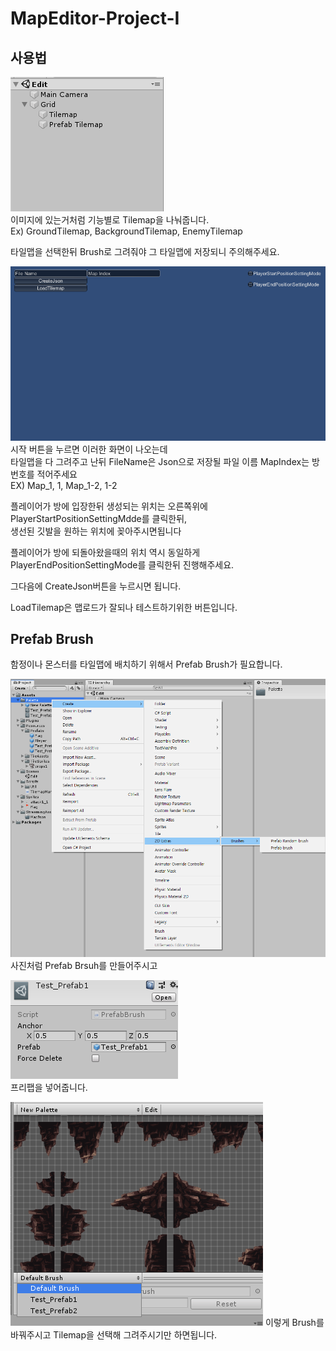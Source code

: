 # MapEditor-Project-I

## 사용법
![Tilemap](Images/Tilemap.png)<br>
이미지에 있는거처럼 기능별로 Tilemap을 나눠줍니다.<br>
Ex) GroundTilemap, BackgroundTilemap, EnemyTilemap<br>

타일맵을 선택한뒤 Brush로 그려줘야 그 타일맵에 저장되니 주의해주세요.<br>

![GameScene](Images/GameScene.png)<br>
시작 버튼을 누르면 이러한 화면이 나오는데<br>
타일맵을 다 그려주고 난뒤 FileName은 Json으로 저장될 파일 이름 MapIndex는 방번호를 적어주세요<br>
EX) Map_1, 1, Map_1-2, 1-2<br>

플레이어가 방에 입장한뒤 생성되는 위치는 오른쪽위에 PlayerStartPositionSettingMdde를 클릭한뒤,<br>
생선된 깃발을 원하는 위치에 꽂아주시면됩니다<br>

플레이어가 방에 되돌아왔을때의 위치 역시 동일하게 PlayerEndPositionSettingMode를 클릭한뒤 진행해주세요.<br>

그다음에 CreateJson버튼을 누르시면 됩니다.<br>

LoadTilemap은 맵로드가 잘되나 테스트하기위한 버튼입니다.<br>

## Prefab Brush
함정이나 몬스터를 타일맵에 배치하기 위해서 Prefab Brush가 필요합니다.<br>

![PrefabBrush](Images/PrefabBrush.png)<br>
사진처럼 Prefab Brsuh를 만들어주시고<br>

![PrefabBrushSetting](Images/PrefabBrushSetting.png)<br>
프리팹을 넣어줍니다.<br>

![ChangeBrush](Images/ChangeBrush.png)
이렇게 Brush를 바꿔주시고 Tilemap을 선택해 그려주시기만 하면됩니다.<br>
